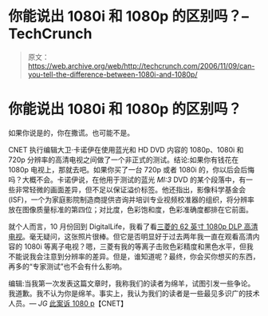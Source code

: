 # 你能说出 1080i 和 1080p 的区别吗？–TechCrunch

> 原文：<https://web.archive.org/web/http://techcrunch.com/2006/11/09/can-you-tell-the-difference-between-1080i-and-1080p/>

# 你能说出 1080i 和 1080p 的区别吗？

如果你说是的，你在撒谎。也可能不是。

CNET 执行编辑大卫·卡诺伊在使用蓝光和 HD DVD 内容的 1080p、1080i 和 720p 分辨率的高清电视之间做了一个非正式的测试。结论:如果你有钱花在 1080p 电视上，那就去吧。如果你买了一台 720p 或者 1080i 的，你以后会后悔吗？大概不会。卡诺伊说，在他用于测试的蓝光 *MI:3* DVD 的某个段落中，有一些非常轻微的画面差异，但不足以保证溢价标签。他还指出，影像科学基金会(ISF)，一个为家庭影院制造商提供咨询并培训专业视频校准器的组织，将分辨率放在图像质量标准的第四位；对比度，色彩饱和度，色彩准确度都排在它前面。

就个人而言，10 月份回到 DigitalLife，我看了看[三菱的 62 英寸 1080p DLP 高清电视](https://web.archive.org/web/20190910214638/http://www.mitsubishi-tv.com/j/i/18326/TelevisionDetails.html?cid=133)。毫无疑问，这张照片很棒。但它是否明显好于过去两年我一直在观看高清内容的 1080i 等离子电视？嗯，三菱有我的等离子击败色彩精度和黑色水平，但我不能说我会注意到分辨率的差异。但是，谁知道呢？最终，你会买你想买的东西，再多的“专家测试”也不会有什么影响。

编辑:当我第一次发表这篇文章时，我称我们的读者为绵羊，试图引发一些争论。我道歉。我不认为你是绵羊。事实上，我认为我们的读者是一些最见多识广的技术人员。— *JG*
[此案诉 1080 p](https://web.archive.org/web/20190910214638/http://reviews.cnet.com/4520-6449_7-6661274-1.html)【CNET】